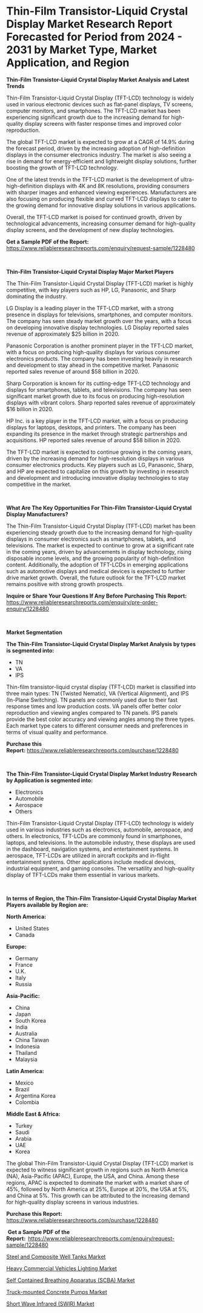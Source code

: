 <p><h1>Thin-Film Transistor-Liquid Crystal Display Market Research Report Forecasted for Period from 2024 -  2031 by Market Type, Market Application, and Region</h1></p><p><strong>Thin-Film Transistor-Liquid Crystal Display Market Analysis and Latest Trends</strong></p>
<p><p>Thin-Film Transistor-Liquid Crystal Display (TFT-LCD) technology is widely used in various electronic devices such as flat-panel displays, TV screens, computer monitors, and smartphones. The TFT-LCD market has been experiencing significant growth due to the increasing demand for high-quality display screens with faster response times and improved color reproduction.</p><p>The global TFT-LCD market is expected to grow at a CAGR of 14.9% during the forecast period, driven by the increasing adoption of high-definition displays in the consumer electronics industry. The market is also seeing a rise in demand for energy-efficient and lightweight display solutions, further boosting the growth of TFT-LCD technology.</p><p>One of the latest trends in the TFT-LCD market is the development of ultra-high-definition displays with 4K and 8K resolutions, providing consumers with sharper images and enhanced viewing experiences. Manufacturers are also focusing on producing flexible and curved TFT-LCD displays to cater to the growing demand for innovative display solutions in various applications.</p><p>Overall, the TFT-LCD market is poised for continued growth, driven by technological advancements, increasing consumer demand for high-quality display screens, and the development of new display technologies.</p></p>
<p><strong>Get a Sample PDF of the Report:&nbsp;</strong> <a href="https://www.reliableresearchreports.com/enquiry/request-sample/1228480">https://www.reliableresearchreports.com/enquiry/request-sample/1228480</a></p>
<p>&nbsp;</p>
<p><strong>Thin-Film Transistor-Liquid Crystal Display Major Market Players</strong></p>
<p><p>The Thin-Film Transistor-Liquid Crystal Display (TFT-LCD) market is highly competitive, with key players such as HP, LG, Panasonic, and Sharp dominating the industry. </p><p>LG Display is a leading player in the TFT-LCD market, with a strong presence in displays for televisions, smartphones, and computer monitors. The company has seen steady market growth over the years, with a focus on developing innovative display technologies. LG Display reported sales revenue of approximately $25 billion in 2020.</p><p>Panasonic Corporation is another prominent player in the TFT-LCD market, with a focus on producing high-quality displays for various consumer electronics products. The company has been investing heavily in research and development to stay ahead in the competitive market. Panasonic reported sales revenue of around $58 billion in 2020.</p><p>Sharp Corporation is known for its cutting-edge TFT-LCD technology and displays for smartphones, tablets, and televisions. The company has seen significant market growth due to its focus on producing high-resolution displays with vibrant colors. Sharp reported sales revenue of approximately $16 billion in 2020.</p><p>HP Inc. is a key player in the TFT-LCD market, with a focus on producing displays for laptops, desktops, and printers. The company has been expanding its presence in the market through strategic partnerships and acquisitions. HP reported sales revenue of around $58 billion in 2020.</p><p>The TFT-LCD market is expected to continue growing in the coming years, driven by the increasing demand for high-resolution displays in various consumer electronics products. Key players such as LG, Panasonic, Sharp, and HP are expected to capitalize on this growth by investing in research and development and introducing innovative display technologies to stay competitive in the market.</p></p>
<p>&nbsp;</p>
<p><strong>What Are The Key Opportunities For Thin-Film Transistor-Liquid Crystal Display Manufacturers?</strong></p>
<p><p>The Thin-Film Transistor-Liquid Crystal Display (TFT-LCD) market has been experiencing steady growth due to the increasing demand for high-quality displays in consumer electronics such as smartphones, tablets, and televisions. The market is expected to continue to grow at a significant rate in the coming years, driven by advancements in display technology, rising disposable income levels, and the growing popularity of high-definition content. Additionally, the adoption of TFT-LCDs in emerging applications such as automotive displays and medical devices is expected to further drive market growth. Overall, the future outlook for the TFT-LCD market remains positive with strong growth prospects.</p></p>
<p><strong>Inquire or Share Your Questions If Any Before Purchasing This Report:</strong> <a href="https://www.reliableresearchreports.com/enquiry/pre-order-enquiry/1228480">https://www.reliableresearchreports.com/enquiry/pre-order-enquiry/1228480</a></p>
<p>&nbsp;</p>
<p><strong>Market Segmentation</strong></p>
<p><strong>The Thin-Film Transistor-Liquid Crystal Display Market Analysis by types is segmented into:</strong></p>
<p><ul><li>TN</li><li>VA</li><li>IPS</li></ul></p>
<p><p>Thin-film transistor-liquid crystal display (TFT-LCD) market is classified into three main types: TN (Twisted Nematic), VA (Vertical Alignment), and IPS (In-Plane Switching). TN panels are commonly used due to their fast response times and low production costs. VA panels offer better color reproduction and viewing angles compared to TN panels. IPS panels provide the best color accuracy and viewing angles among the three types. Each market type caters to different consumer needs and preferences in terms of visual quality and performance.</p></p>
<p><strong>Purchase this Report:&nbsp;</strong><a href="https://www.reliableresearchreports.com/purchase/1228480">https://www.reliableresearchreports.com/purchase/1228480</a></p>
<p>&nbsp;</p>
<p><strong>The Thin-Film Transistor-Liquid Crystal Display Market Industry Research by Application is segmented into:</strong></p>
<p><ul><li>Electronics</li><li>Automobile</li><li>Aerospace</li><li>Others</li></ul></p>
<p><p>Thin-Film Transistor-Liquid Crystal Display (TFT-LCD) technology is widely used in various industries such as electronics, automobile, aerospace, and others. In electronics, TFT-LCDs are commonly found in smartphones, laptops, and televisions. In the automobile industry, these displays are used in the dashboard, navigation systems, and entertainment systems. In aerospace, TFT-LCDs are utilized in aircraft cockpits and in-flight entertainment systems. Other applications include medical devices, industrial equipment, and gaming consoles. The versatility and high-quality display of TFT-LCDs make them essential in various markets.</p></p>
<p>&nbsp;</p>
<p><strong>In terms of Region, the Thin-Film Transistor-Liquid Crystal Display Market Players available by Region are:</strong></p>
<p>
    <p> <strong> North America: </strong>
        <ul>
            <li>United States</li>
            <li>Canada</li>
        </ul>
        </p> 
    <p> <strong> Europe: </strong>
        <ul>
            <li>Germany</li>
            <li>France</li>
            <li>U.K.</li>
            <li>Italy</li>
            <li>Russia</li>
        </ul>
        </p> 
    <p> <strong> Asia-Pacific: </strong>
        <ul>
            <li>China</li>
            <li>Japan</li>
            <li>South Korea</li>
            <li>India</li>
            <li>Australia</li>
            <li>China Taiwan</li>
            <li>Indonesia</li>
            <li>Thailand</li>
            <li>Malaysia</li>
        </ul>
        </p> 
    <p> <strong> Latin America: </strong>
        <ul>
            <li>Mexico</li>
            <li>Brazil</li>
            <li>Argentina Korea</li>
            <li>Colombia</li>
        </ul>
        </p> 
    <p> <strong> Middle East & Africa: </strong>
        <ul>
            <li>Turkey</li>
            <li>Saudi</li>
            <li>Arabia</li>
            <li>UAE</li>
            <li>Korea</li>
        </ul>
    </p>
    </p>
<p><p>The global Thin-Film Transistor-Liquid Crystal Display (TFT-LCD) market is expected to witness significant growth in regions such as North America (NA), Asia-Pacific (APAC), Europe, the USA, and China. Among these regions, APAC is expected to dominate the market with a market share of 45%, followed by North America at 25%, Europe at 20%, the USA at 5%, and China at 5%. This growth can be attributed to the increasing demand for high-quality display screens in various industries.</p></p>
<p><strong>Purchase this Report: </strong><a href="https://www.reliableresearchreports.com/purchase/1228480">https://www.reliableresearchreports.com/purchase/1228480</a></p>
<p>&nbsp;<strong>Get a Sample PDF of the Report:&nbsp;&nbsp;</strong><a href="https://www.reliableresearchreports.com/enquiry/request-sample/1228480">https://www.reliableresearchreports.com/enquiry/request-sample/1228480</a></p>
<p><strong></strong></p>
<p><p><a href="https://github.com/gdfhhhj/Market-Research-Report-List-3/blob/main/steel-and-composite-well-tanks-market.md">Steel and Composite Well Tanks Market</a></p><p><a href="https://github.com/kosella/Market-Research-Report-List-2/blob/main/heavy-commercial-vehicles-lighting-market.md">Heavy Commercial Vehicles Lighting Market</a></p><p><a href="https://github.com/RichRobinson5/Market-Research-Report-List-3/blob/main/self-contained-breathing-apparatus-scba-market.md">Self Contained Breathing Apparatus (SCBA) Market</a></p><p><a href="https://github.com/nathandecarvalho/Market-Research-Report-List-2/blob/main/truck-mounted-concrete-pumps-market.md">Truck-mounted Concrete Pumps Market</a></p><p><a href="https://github.com/julyju69/Market-Research-Report-List-2/blob/main/short-wave-infrared-swir-market.md">Short Wave Infrared (SWIR) Market</a></p></p>